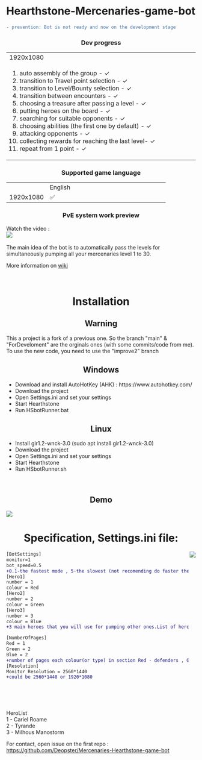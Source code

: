 # Hearthstone-Mercenaries-game-bot
```diff
- prevention: Bot is not ready and now on the development stage
```
<h3 align="center">Dev progress</h3>
<table>
  <tr>
    <td width=500vw>1920x1080</td>
  </tr>
  <tr>
    <td>
<ol>
<li>auto assembly of the group - ✓ </li>
<li>transition to Travel point selection - ✓</li>
<li>transition to Level/Bounty selection - ✓</li>
<li>transition between encounters - ✓ </li>
<li>choosing a treasure after passing a level - ✓</li> 
<li>putting heroes on the board - ✓</li>
<li>searching for suitable opponents - ✓</li>
<li>choosing abilities (the first one by default) - ✓</li>
<li>attacking opponents - ✓</li>
<li>collecting rewards for reaching the last level-  ✓</li>
<li>repeat from 1 point - ✓</li>
</ol>
    </td>
  </tr>
 </table>
 
 <h3 align="center">Supported game language</h3>
<table>
  <tr> <td> </td> <td width=300vw>English</td> </tr>
  <tr> <td> 1920x1080 </td> <td> ✅ </tr>
 </table>

<h3 align="center">PvE system work preview</h3>
Watch the video : <br>
<a href="https://www.youtube.com/watch?v=znt1P3KkrNg&t"><img src="https://user-images.githubusercontent.com/68296704/137970053-fe49c896-d237-49f1-8658-46d1477340d7.png"></img></a>

<br>
<br>
The main idea of  the bot is to automatically pass the levels for simultaneously pumping all your mercenaries level 1 to 30.
<br>

More information on <a href="https://github.com/Efemache/Mercenaries-Hearthstone-game-bot/wiki">wiki</a>

<br>

<h1 align="center">Installation</h1>
<h2 align="center">Warning</h1>
This a project is a fork of a previous one. So the branch "main" & "ForDeveloment" are the orginals ones (with some commits/code from me).
<br>
To use the new code, you need to use the "<href="https://github.com/Efemache/Mercenaries-Hearthstone-game-bot/tree/improve2">improve2</a>" branch  
<h2 align="center">Windows</h1>
<ul>
  <li>Download and install AutoHotKey (AHK) : https://www.autohotkey.com/</li>
  <li>Download the project</li>
  <li>Open Settings.ini and set your settings</li>
  <li>Start Hearthstone</li>
  <li>Run HSbotRunner.bat</li>
</ul>


<h2 align="center">Linux</h1>
<ul>
  <li>Install gir1.2-wnck-3.0 (sudo apt install gir1.2-wnck-3.0)</li>
  <li>Download the project</li>
  <li>Open Settings.ini and set your settings</li>
  <li>Start Hearthstone</li>
  <li>Run HSbotRunner.sh</li>
</ul>

<br>
<h2 align="center">Demo</h1>
<a href="https://www.youtube.com/watch?v=nOZXCkrQ5fk"><img src="https://user-images.githubusercontent.com/68296704/138687982-0f6d971d-783d-4f35-a3a5-4f5d5a3e59af.png"></img></a>

<h1 align="center">Specification, Settings.ini file:</h1>
<img align="right" src="https://user-images.githubusercontent.com/68296704/137707877-189b3ca6-9981-4db8-b60d-42168c4cea7d.png"></img>


```diff
[BotSettings]
monitor=1 
bot_speed=0.5 
+0.1-the fastest mode , 5-the slowest (not recomending do faster then 0.5) 
[Hero1]
number = 1
colour = Red
[Hero2]
number = 2
colour = Green
[Hero3]
number = 3
colour = Blue
+3 main heroes that you will use for pumping other ones.List of heroes by numbers you can see in in HeroesList.txt

[NumberOfPages]
Red = 1
Green = 2
Blue = 2
+number of pages each colour(or type) in section Red - defenders , Green - warriors ,Blue - Wizards
[Resolution]
Monitor Resolution = 2560*1440
+could be 2560*1440 or 1920*1080

```

<br>
<br>
<br>
    

HeroList<br>
1 - Cariel Roame <br>
2 - Tyrande <br>
3 - Milhous Manostorm <br>

For contact, open issue on the first repo : 
https://github.com/Deopster/Mercenaries-Hearthstone-game-bot
